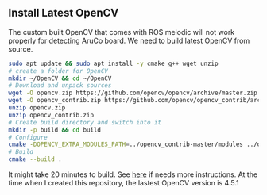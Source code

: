 ## Install Latest OpenCV
The custom built OpenCV that comes with ROS melodic will not work properly for detecting AruCo board. We need to build latest OpenCV from source. 
```bash
sudo apt update && sudo apt install -y cmake g++ wget unzip
# create a folder for OpenCV
mkdir ~/OpenCV && cd ~/OpenCV
# Download and unpack sources
wget -O opencv.zip https://github.com/opencv/opencv/archive/master.zip
wget -O opencv_contrib.zip https://github.com/opencv/opencv_contrib/archive/master.zip
unzip opencv.zip
unzip opencv_contrib.zip
# Create build directory and switch into it
mkdir -p build && cd build
# Configure
cmake -DOPENCV_EXTRA_MODULES_PATH=../opencv_contrib-master/modules ../opencv-master
# Build
cmake --build .
```
It might take 20 minutes to build. See [here](https://docs.opencv.org/4.5.1/d7/d9f/tutorial_linux_install.html) if needs more instructions. At the time when I created this repository, the lastest OpenCV version is 4.5.1